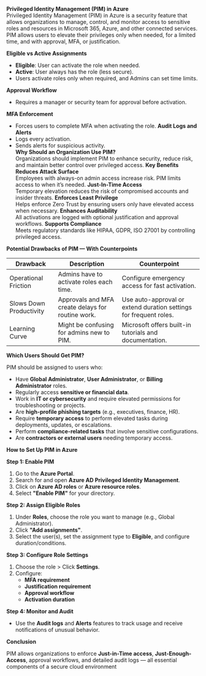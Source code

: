 **Privileged Identity Management (PIM) in Azure**  
Privileged Identity Management (PIM) in Azure is a security feature that allows organizations to manage, control, and monitor access to sensitive roles and resources in Microsoft 365, Azure, and other connected services.  
PIM allows users to elevate their privileges only when needed, for a limited time, and with approval, MFA, or justification.

**Eligible vs Active Assignments**
- **Eligible**: User can activate the role when needed.  
- **Active**: User always has the role (less secure).  
- Users activate roles only when required, and Admins can set time limits.

**Approval Workflow**
- Requires a manager or security team for approval before activation.

**MFA Enforcement**
- Forces users to complete MFA when activating the role.
**Audit Logs and Alerts**  
- Logs every activation.  
- Sends alerts for suspicious activity.  
**Why Should an Organization Use PIM?**  
Organizations should implement PIM to enhance security, reduce risk, and maintain better control over privileged access.
**Key Benefits**
**Reduces Attack Surface**  
  Employees with always-on admin access increase risk. PIM limits access to when it’s needed.
**Just-In-Time Access**  
  Temporary elevation reduces the risk of compromised accounts and insider threats.
**Enforces Least Privilege**  
  Helps enforce Zero Trust by ensuring users only have elevated access when necessary.
**Enhances Auditability**  
  All activations are logged with optional justification and approval workflows.
**Supports Compliance**  
  Meets regulatory standards like HIPAA, GDPR, ISO 27001 by controlling privileged access.

**Potential Drawbacks of PIM — With Counterpoints**

| **Drawback**             | **Description**                                                           | **Counterpoint**                                                          |
|--------------------------|---------------------------------------------------------------------------|---------------------------------------------------------------------------|
| Operational Friction     | Admins have to activate roles each time.                                  | Configure emergency access for fast activation.                          |
| Slows Down Productivity  | Approvals and MFA create delays for routine work.                         | Use auto-approval or extend duration settings for frequent roles.        |
| Learning Curve           | Might be confusing for admins new to PIM.                                 | Microsoft offers built-in tutorials and documentation.                   |

**Which Users Should Get PIM?**

PIM should be assigned to users who:

- Have **Global Administrator**, **User Administrator**, or **Billing Administrator** roles.  
- Regularly access **sensitive or financial data**.  
- Work in **IT or cybersecurity** and require elevated permissions for troubleshooting or projects.  
- Are **high-profile phishing targets** (e.g., executives, finance, HR).  
- Require **temporary access** to perform elevated tasks during deployments, updates, or escalations.  
- Perform **compliance-related tasks** that involve sensitive configurations.  
- Are **contractors or external users** needing temporary access.

**How to Set Up PIM in Azure**

**Step 1: Enable PIM**

1. Go to the **Azure Portal**.  
2. Search for and open **Azure AD Privileged Identity Management**.  
3. Click on **Azure AD roles** or **Azure resource roles**.  
4. Select **"Enable PIM"** for your directory.

**Step 2: Assign Eligible Roles**

1. Under **Roles**, choose the role you want to manage (e.g., Global Administrator).  
2. Click **"Add assignments"**.  
3. Select the user(s), set the assignment type to **Eligible**, and configure duration/conditions.

**Step 3: Configure Role Settings**

1. Choose the role > Click **Settings**.  
2. Configure:  
   - **MFA requirement**  
   - **Justification requirement**  
   - **Approval workflow**  
   - **Activation duration**

**Step 4: Monitor and Audit**

- Use the **Audit logs** and **Alerts** features to track usage and receive notifications of unusual behavior.

**Conclusion**

PIM allows organizations to enforce **Just-in-Time access**, **Just-Enough-Access**, approval workflows, and detailed audit logs — all essential components of a secure cloud environment
